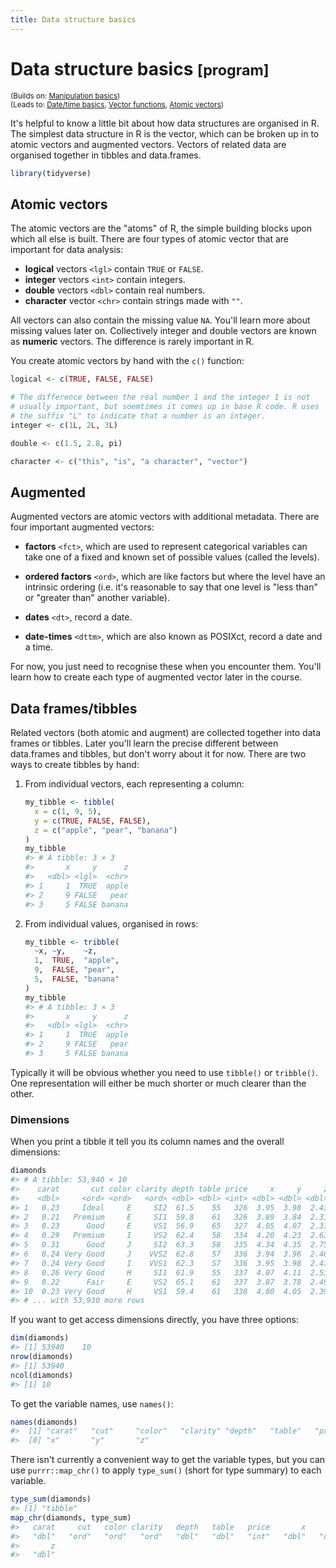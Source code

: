 ```yaml
---
title: Data structure basics
---
```


<!-- Generated automatically from data-structure-basics.yml. Do not edit by hand -->

# Data structure basics <small class='program'>[program]</small>
<small>(Builds on: [Manipulation basics](manip-basics.md))</small>  
<small>(Leads to: [Date/time basics](datetime-basics.md), [Vector functions](vector-functions.md), [Atomic vectors](vectors.md))</small>


It's helpful to know a little bit about how data structures are organised in R. The simplest data structure in R is the vector, which can be broken up in to atomic vectors and augmented vectors. Vectors of related data are organised together in tibbles and data.frames.

``` r
library(tidyverse)
```

Atomic vectors
--------------

The atomic vectors are the "atoms" of R, the simple building blocks upon which all else is built. There are four types of atomic vector that are important for data analysis:

-   **logical** vectors `<lgl>` contain `TRUE` or `FALSE`.
-   **integer** vectors `<int>` contain integers.
-   **double** vectors `<dbl>` contain real numbers.
-   **character** vector `<chr>` contain strings made with `""`.

All vectors can also contain the missing value `NA`. You'll learn more about missing values later on. Collectively integer and double vectors are known as **numeric** vectors. The difference is rarely important in R.

You create atomic vectors by hand with the `c()` function:

``` r
logical <- c(TRUE, FALSE, FALSE)

# The difference between the real number 1 and the integer 1 is not 
# usually important, but soemtimes it comes up in base R code. R uses
# the suffix "L" to indicate that a number is an integer.
integer <- c(1L, 2L, 3L)

double <- c(1.5, 2.8, pi)

character <- c("this", "is", "a character", "vector")
```

Augmented
---------

Augmented vectors are atomic vectors with additional metadata. There are four important augmented vectors:

-   **factors** `<fct>`, which are used to represent categorical variables can take one of a fixed and known set of possible values (called the levels).

-   **ordered factors** `<ord>`, which are like factors but where the level have an intrinsic ordering (i.e. it's reasonable to say that one level is "less than" or "greater than" another variable).

-   **dates** `<dt>`, record a date.

-   **date-times** `<dttm>`, which are also known as POSIXct, record a date and a time.

For now, you just need to recognise these when you encounter them. You'll learn how to create each type of augmented vector later in the course.

Data frames/tibbles
-------------------

Related vectors (both atomic and augment) are collected together into data frames or tibbles. Later you'll learn the precise different between data.frames and tibbles, but don't worry about it for now. There are two ways to create tibbles by hand:

1.  From individual vectors, each representing a column:

    ``` r
    my_tibble <- tibble(
      x = c(1, 9, 5),
      y = c(TRUE, FALSE, FALSE),
      z = c("apple", "pear", "banana")
    )
    my_tibble
    #> # A tibble: 3 × 3
    #>       x     y      z
    #>   <dbl> <lgl>  <chr>
    #> 1     1  TRUE  apple
    #> 2     9 FALSE   pear
    #> 3     5 FALSE banana
    ```

2.  From individual values, organised in rows:

    ``` r
    my_tibble <- tribble(
      ~x, ~y,    ~z,
      1,  TRUE,  "apple",
      9,  FALSE, "pear",
      5,  FALSE, "banana"
    )
    my_tibble
    #> # A tibble: 3 × 3
    #>       x     y      z
    #>   <dbl> <lgl>  <chr>
    #> 1     1  TRUE  apple
    #> 2     9 FALSE   pear
    #> 3     5 FALSE banana
    ```

Typically it will be obvious whether you need to use `tibble()` or `tribble()`. One representation will either be much shorter or much clearer than the other.

### Dimensions

When you print a tibble it tell you its column names and the overall dimensions:

``` r
diamonds
#> # A tibble: 53,940 × 10
#>    carat       cut color clarity depth table price     x     y     z
#>    <dbl>     <ord> <ord>   <ord> <dbl> <dbl> <int> <dbl> <dbl> <dbl>
#> 1   0.23     Ideal     E     SI2  61.5    55   326  3.95  3.98  2.43
#> 2   0.21   Premium     E     SI1  59.8    61   326  3.89  3.84  2.31
#> 3   0.23      Good     E     VS1  56.9    65   327  4.05  4.07  2.31
#> 4   0.29   Premium     I     VS2  62.4    58   334  4.20  4.23  2.63
#> 5   0.31      Good     J     SI2  63.3    58   335  4.34  4.35  2.75
#> 6   0.24 Very Good     J    VVS2  62.8    57   336  3.94  3.96  2.48
#> 7   0.24 Very Good     I    VVS1  62.3    57   336  3.95  3.98  2.47
#> 8   0.26 Very Good     H     SI1  61.9    55   337  4.07  4.11  2.53
#> 9   0.22      Fair     E     VS2  65.1    61   337  3.87  3.78  2.49
#> 10  0.23 Very Good     H     VS1  59.4    61   338  4.00  4.05  2.39
#> # ... with 53,930 more rows
```

If you want to get access dimensions directly, you have three options:

``` r
dim(diamonds)
#> [1] 53940    10
nrow(diamonds)
#> [1] 53940
ncol(diamonds)
#> [1] 10
```

To get the variable names, use `names()`:

``` r
names(diamonds)
#>  [1] "carat"   "cut"     "color"   "clarity" "depth"   "table"   "price"  
#>  [8] "x"       "y"       "z"
```

There isn't currently a convenient way to get the variable types, but you can use `purrr::map_chr()` to apply `type_sum()` (short for type summary) to each variable.

``` r
type_sum(diamonds)
#> [1] "tibble"
map_chr(diamonds, type_sum)
#>   carat     cut   color clarity   depth   table   price       x       y 
#>   "dbl"   "ord"   "ord"   "ord"   "dbl"   "dbl"   "int"   "dbl"   "dbl" 
#>       z 
#>   "dbl"
```

